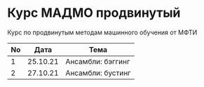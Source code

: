 # Курс МАДМО продвинутый

Курс по продвинутым методам машинного обучения от МФТИ

| No  | Дата     | Тема              |
| --- | -------- | ----------------- |
| 1   | 25.10.21 | Ансамбли: бэггинг |
| 2   | 27.10.21 | Ансамбли: бустинг |
